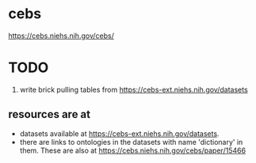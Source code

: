# cebs
https://cebs.niehs.nih.gov/cebs/

# TODO
1. write brick pulling tables from https://cebs-ext.niehs.nih.gov/datasets

## resources are at
- datasets available at https://cebs-ext.niehs.nih.gov/datasets.
- there are links to ontologies in the datasets with name 'dictionary' in them. These are also at https://cebs.niehs.nih.gov/cebs/paper/15466
